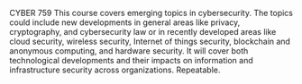 CYBER 759
This course covers emerging topics in cybersecurity. The topics could include new developments in general areas like privacy, cryptography, and cybersecurity law or in recently developed areas like cloud security, wireless security, Internet of things security, blockchain and anonymous computing, and hardware security. It will cover both technological developments and their impacts on information and infrastructure security across organizations. Repeatable.
